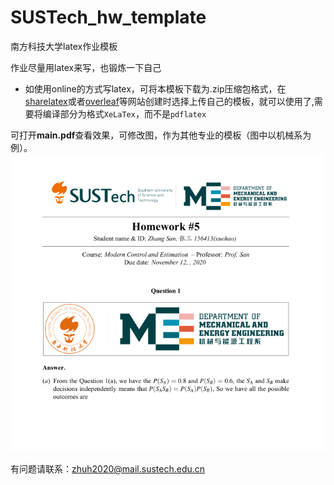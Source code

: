 # SUSTech_hw_template
南方科技大学latex作业模板

作业尽量用latex来写，也锻炼一下自己

- 如使用online的方式写latex，可将本模板下载为.zip压缩包格式，在[sharelatex](https://sharelatex.cra.moe)或者[overleaf](https://www.overleaf.com)等网站创建时选择上传自己的模板，就可以使用了,需要将编译部分为格式`XeLaTex`，而不是`pdflatex`

可打开**main.pdf**查看效果，可修改图，作为其他专业的模板（图中以机械系为例）。
![image-20210224171250308](https://raw.githubusercontent.com/zhuhu00/img/master/20210224171257.png)

有问题请联系：zhuh2020@mail.sustech.edu.cn
